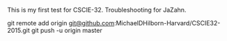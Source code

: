 This is my first test for CSCIE-32. Troubleshooting for JaZahn.

  git remote add origin git@github.com:MichaelDHilborn-Harvard/CSCIE32-2015.git
  git push -u origin master


